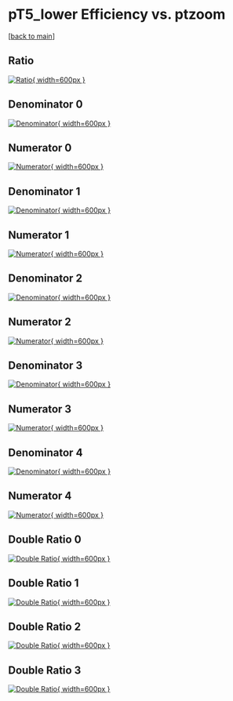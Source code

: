 # pT5_lower Efficiency vs. ptzoom

[[back to main](./)]



## Ratio

[![Ratio](../mtv/var/pT5_lower_base_0_-1_eff_ptzoom.png){ width=600px }](../mtv/var/pT5_lower_base_0_-1_eff_ptzoom.pdf)

## Denominator 0

[![Denominator](../mtv/den/pT5_lower_base_0_-1_eff_ptzoom_den0.png){ width=600px }](../mtv/den/pT5_lower_base_0_-1_eff_ptzoom_den0.pdf)

## Numerator 0

[![Numerator](../mtv/num/pT5_lower_base_0_-1_eff_ptzoom_num0.png){ width=600px }](../mtv/num/pT5_lower_base_0_-1_eff_ptzoom_num0.pdf)

## Denominator 1

[![Denominator](../mtv/den/pT5_lower_base_0_-1_eff_ptzoom_den1.png){ width=600px }](../mtv/den/pT5_lower_base_0_-1_eff_ptzoom_den1.pdf)

## Numerator 1

[![Numerator](../mtv/num/pT5_lower_base_0_-1_eff_ptzoom_num1.png){ width=600px }](../mtv/num/pT5_lower_base_0_-1_eff_ptzoom_num1.pdf)

## Denominator 2

[![Denominator](../mtv/den/pT5_lower_base_0_-1_eff_ptzoom_den2.png){ width=600px }](../mtv/den/pT5_lower_base_0_-1_eff_ptzoom_den2.pdf)

## Numerator 2

[![Numerator](../mtv/num/pT5_lower_base_0_-1_eff_ptzoom_num2.png){ width=600px }](../mtv/num/pT5_lower_base_0_-1_eff_ptzoom_num2.pdf)

## Denominator 3

[![Denominator](../mtv/den/pT5_lower_base_0_-1_eff_ptzoom_den3.png){ width=600px }](../mtv/den/pT5_lower_base_0_-1_eff_ptzoom_den3.pdf)

## Numerator 3

[![Numerator](../mtv/num/pT5_lower_base_0_-1_eff_ptzoom_num3.png){ width=600px }](../mtv/num/pT5_lower_base_0_-1_eff_ptzoom_num3.pdf)

## Denominator 4

[![Denominator](../mtv/den/pT5_lower_base_0_-1_eff_ptzoom_den4.png){ width=600px }](../mtv/den/pT5_lower_base_0_-1_eff_ptzoom_den4.pdf)

## Numerator 4

[![Numerator](../mtv/num/pT5_lower_base_0_-1_eff_ptzoom_num4.png){ width=600px }](../mtv/num/pT5_lower_base_0_-1_eff_ptzoom_num4.pdf)

## Double Ratio 0

[![Double Ratio](../mtv/ratio/pT5_lower_base_0_-1_eff_ptzoom_ratio0.png){ width=600px }](../mtv/ratio/pT5_lower_base_0_-1_eff_ptzoom_ratio0.pdf)

## Double Ratio 1

[![Double Ratio](../mtv/ratio/pT5_lower_base_0_-1_eff_ptzoom_ratio1.png){ width=600px }](../mtv/ratio/pT5_lower_base_0_-1_eff_ptzoom_ratio1.pdf)

## Double Ratio 2

[![Double Ratio](../mtv/ratio/pT5_lower_base_0_-1_eff_ptzoom_ratio2.png){ width=600px }](../mtv/ratio/pT5_lower_base_0_-1_eff_ptzoom_ratio2.pdf)

## Double Ratio 3

[![Double Ratio](../mtv/ratio/pT5_lower_base_0_-1_eff_ptzoom_ratio3.png){ width=600px }](../mtv/ratio/pT5_lower_base_0_-1_eff_ptzoom_ratio3.pdf)

